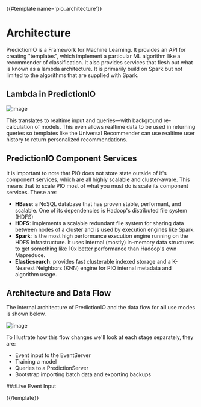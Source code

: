 {{#template name='pio_architecture'}}
# Architecture

PredictionIO is a Framework for Machine Learning. It provides an API for creating "templates", which implement a particular ML algorithm like a recommender of classification. It also provides services that flesh out what is known as a lambda architecture. It is primarily build on Spark but not limited to the algorithms that are supplied with Spark.

## Lambda in PredictionIO
![image](/docs/images/pio-architecture.png)

This translates to realtime input and queries&mdash;with background re-calculation of models. This even allows realtime data to be used in returning queries so templates like the Universal Recommender can use realtime user history to return personalized recommendations.

## PredictionIO Component Services

It is important to note that PIO does not store state outside of it's component services, which are all highly scalable and cluster-aware. This means that to scale PIO most of what you must do is scale its component services. These are:

 - **HBase**: a NoSQL database that has proven stable, performant, and scalable. One of its dependencies is Hadoop's distributed file system (HDFS)
 - **HDFS**: implements a scalable redundant file system for sharing data between nodes of a cluster and is used by execution engines like Spark.
 - **Spark**: is the most high performance execution engine running on the HDFS infrastructure. It uses internal (mostly) in-memory data structures to get something like 10x better performance than Hadoop's own Mapreduce.
 - **Elasticsearch**: provides fast clusterable indexed storage and a K-Nearest Neighbors (KNN) engine for PIO internal metadata and algorithm usage.

## Architecture and Data Flow

The internal architecture of PredictionIO and the data flow for **all** use modes is shown below.

![image](https://docs.google.com/drawings/d/1Uz2STgGUiBh_7Lv9iWB2EtEyiQta4ySegCevbbr-xR0/pub?w=960&h=720)

To Illustrate how this flow changes we'll look at each stage separately, they are:

- Event input to the EventServer
- Training a model
- Queries to a PredictionServer
- Bootstrap importing batch data and exporting backups

###Live Event Input


{{/template}}